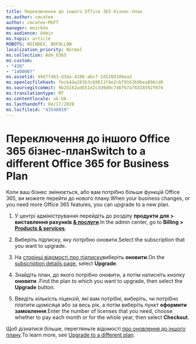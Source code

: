 ```yaml
---
title: Переключення до іншого Office 365 бізнес-план
ms.author: cmcatee
author: cmcatee-MSFT
manager: mnirkhe
ms.audience: Admin
ms.topic: article
ROBOTS: NOINDEX, NOFOLLOW
localization_priority: Normal
ms.collection: Adm_O365
ms.custom:
- "438"
- "1400007"
ms.assetid: 49d77463-d3da-4106-abcf-2d5209106ea2
ms.openlocfilehash: fecb44a283b3c68611f4e2cbf9163b96ea806cd6
ms.sourcegitcommit: 9b2b162ad651e2c3d9d0c746f67a78334592f076
ms.translationtype: MT
ms.contentlocale: uk-UA
ms.lasthandoff: 04/17/2020
ms.locfileid: "43548019"
---
```

# <a name="switch-to-a-different-office-365-for-business-plan"></a><span data-ttu-id="a9913-102">Переключення до іншого Office 365 бізнес-план</span><span class="sxs-lookup"><span data-stu-id="a9913-102">Switch to a different Office 365 for Business Plan</span></span>

<span data-ttu-id="a9913-103">Коли ваш бізнес змінюється, або вам потрібно більше функцій Office 365, ви можете перейти до нового плану.</span><span class="sxs-lookup"><span data-stu-id="a9913-103">When your business changes, or you need more Office 365 features, you can upgrade to a new plan.</span></span>
  
1. <span data-ttu-id="a9913-104">У центрі адміністрування перейдіть до розділу **продукти для \> виставлення рахунків [& послуги](https://go.microsoft.com/fwlink/p/?linkid=842054)**.</span><span class="sxs-lookup"><span data-stu-id="a9913-104">In the admin center, go to **Billing \> [Products & services](https://go.microsoft.com/fwlink/p/?linkid=842054)**.</span></span>

2. <span data-ttu-id="a9913-105">Виберіть підписку, яку потрібно оновити.</span><span class="sxs-lookup"><span data-stu-id="a9913-105">Select the subscription that you want to upgrade.</span></span>

3. <span data-ttu-id="a9913-106">На [сторінці відомості про підписку](https://admin.microsoft.com/AdminPortal/Home#/subscriptions/webdirect%252F0dbaa202-d590-4529-98c2-a5e2ebaac702)виберіть **оновити**.</span><span class="sxs-lookup"><span data-stu-id="a9913-106">On the [subscription details page](https://admin.microsoft.com/AdminPortal/Home#/subscriptions/webdirect%252F0dbaa202-d590-4529-98c2-a5e2ebaac702), select **Upgrade**.</span></span>

4. <span data-ttu-id="a9913-107">Знайдіть план, до якого потрібно оновити, а потім натисніть кнопку **оновити** .</span><span class="sxs-lookup"><span data-stu-id="a9913-107">Find the plan to which you want to upgrade, then select the **Upgrade** button.</span></span>

5. <span data-ttu-id="a9913-108">Введіть кількість ліцензій, які вам потрібні, виберіть, чи потрібно платити щомісяця або за весь рік, а потім виберіть пункт **оформити замовлення**.</span><span class="sxs-lookup"><span data-stu-id="a9913-108">Enter the number of licenses that you need, choose whether to pay each month or for the whole year, then select **Checkout**.</span></span>

<span data-ttu-id="a9913-109">Щоб дізнатися більше, перегляньте відомості [про оновлення до іншого плану](https://docs.microsoft.com/office365/admin/subscriptions-and-billing/upgrade-to-different-plan).</span><span class="sxs-lookup"><span data-stu-id="a9913-109">To learn more, see [Upgrade to a different plan](https://docs.microsoft.com/office365/admin/subscriptions-and-billing/upgrade-to-different-plan).</span></span>
